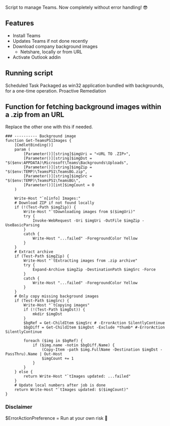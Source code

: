 Script to manage Teams. Now completely without error handling! 😎

## Features

* Install Teams
* Updates Teams if not done recently
* Download company background images
  * Netshare, locally or from URL
* Activate Outlook addin

## Running script

Scheduled Task
Packaged as win32 application bundled with backgrounds, for a one-time operation.
Proactive Remediation

## Function for fetching background images within a .zip from an URL

Replace the other one with this if needed.

```
### ---------- Background image 
function Get-TeamsPS1Images {
    [CmdletBinding()]
    param (
        [Parameter()][string]$imgUri = "<URL TO .ZIP>",
        [Parameter()][string]$imgDst = "$($env:APPDATA)\Microsoft\Teams\Backgrounds\Uploads",
        [Parameter()][string]$imgZip = "$($env:TEMP)\TeamsPS1\TeamsBG.zip",
        [Parameter()][string]$imgSrc = "$($env:TEMP)\TeamsPS1\TeamsBG\",
        [Parameter()][int]$imgCount = 0
    )
    
    Write-Host "`n[info] Images:"
    # Download ZIP if not found locally
    if (!(Test-Path $imgZip)) {
        Write-Host "`tDownloading images from $($imgUri)"
        try {
            Invoke-WebRequest -Uri $imgUri -OutFile $imgZip -UseBasicParsing
        }
        catch {
            Write-Host "...failed" -ForegroundColor Yellow
        }
    }
    # Extract archive
    if (Test-Path $imgZip) {
        Write-Host "`tExtracting images from .zip archive"
        try {
            Expand-Archive $imgZip -DestinationPath $imgSrc -Force
        }
        catch {
            Write-Host "...failed" -ForegroundColor Yellow
        }
    }
    # Only copy missing background images
    if (Test-Path $imgSrc) {
        Write-Host "`tCopying images"
        if (!(Test-Path $imgDst)) {
            mkdir $imgDst
        }
        $bgRef = Get-ChildItem $imgSrc # -ErrorAction SilentlyContinue
        $bgDiff = Get-ChildItem $imgDst -Exclude *thumb* #-ErrorAction SilentlyContinue
    
        foreach ($img in $bgRef) {
            if ($img.name -notin $bgDiff.Name) {
                (Copy-Item -path $img.FullName -Destination $imgDst -PassThru).Name | Out-Host
                $imgCount += 1
            }
        }
    } else {
        return Write-Host "`tImages updated: ...failed"
    }
    # Update local numbers after job is done
    return Write-Host "`tImages updated: $($imgCount)"
}
```

### Disclaimer

$ErrorActionPreference = Run at your own risk 🤞
